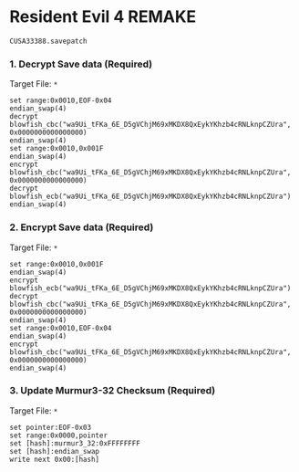 #  Resident Evil 4 REMAKE

`CUSA33388.savepatch`

### 1. Decrypt Save data (Required)

Target File: `*`

```
set range:0x0010,EOF-0x04
endian_swap(4)
decrypt blowfish_cbc("wa9Ui_tFKa_6E_D5gVChjM69xMKDX8QxEykYKhzb4cRNLknpCZUra", 0x0000000000000000)
endian_swap(4)
set range:0x0010,0x001F
endian_swap(4)
encrypt blowfish_cbc("wa9Ui_tFKa_6E_D5gVChjM69xMKDX8QxEykYKhzb4cRNLknpCZUra", 0x0000000000000000)
decrypt blowfish_ecb("wa9Ui_tFKa_6E_D5gVChjM69xMKDX8QxEykYKhzb4cRNLknpCZUra")
endian_swap(4)
```

### 2. Encrypt Save data (Required)

Target File: `*`

```
set range:0x0010,0x001F
endian_swap(4)
encrypt blowfish_ecb("wa9Ui_tFKa_6E_D5gVChjM69xMKDX8QxEykYKhzb4cRNLknpCZUra")
decrypt blowfish_cbc("wa9Ui_tFKa_6E_D5gVChjM69xMKDX8QxEykYKhzb4cRNLknpCZUra", 0x0000000000000000)
endian_swap(4)
set range:0x0010,EOF-0x04
endian_swap(4)
encrypt blowfish_cbc("wa9Ui_tFKa_6E_D5gVChjM69xMKDX8QxEykYKhzb4cRNLknpCZUra", 0x0000000000000000)
endian_swap(4)
```

### 3. Update Murmur3-32 Checksum (Required)

Target File: `*`

```
set pointer:EOF-0x03
set range:0x0000,pointer
set [hash]:murmur3_32:0xFFFFFFFF
set [hash]:endian_swap
write next 0x00:[hash]
```

